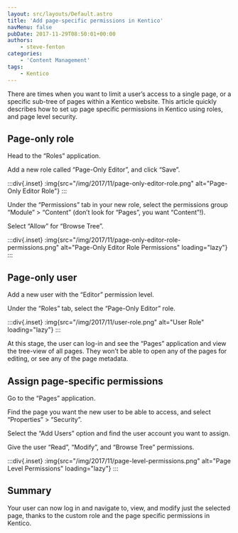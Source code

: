 ```yaml
---
layout: src/layouts/Default.astro
title: 'Add page-specific permissions in Kentico'
navMenu: false
pubDate: 2017-11-29T08:50:01+00:00
authors:
    - steve-fenton
categories:
    - 'Content Management'
tags:
    - Kentico
---
```


There are times when you want to limit a user’s access to a single page, or a specific sub-tree of pages within a Kentico website. This article quickly describes how to set up page specific permissions in Kentico using roles, and page level security.

## Page-only role

Head to the “Roles” application.

Add a new role called “Page-Only Editor”, and click “Save”.

:::div{.inset}
:img{src="/img/2017/11/page-only-editor-role.png" alt="Page-Only Editor Role"}
:::

Under the “Permissions” tab in your new role, select the permissions group “Module” > “Content” (don’t look for “Pages”, you want “Content”!).

Select “Allow” for “Browse Tree”.

:::div{.inset}
:img{src="/img/2017/11/page-only-editor-role-permissions.png" alt="Page-Only Editor Role Permissions" loading="lazy"}
:::

## Page-only user

Add a new user with the “Editor” permission level.

Under the “Roles” tab, select the “Page-Only Editor” role.

:::div{.inset}
:img{src="/img/2017/11/user-role.png" alt="User Role" loading="lazy"}
:::

At this stage, the user can log-in and see the “Pages” application and view the tree-view of all pages. They won’t be able to open any of the pages for editing, or see any of the page metadata.

## Assign page-specific permissions

Go to the “Pages” application.

Find the page you want the new user to be able to access, and select “Properties” > “Security”.

Select the “Add Users” option and find the user account you want to assign.

Give the user “Read”, “Modify”, and “Browse Tree” permissions.

:::div{.inset}
:img{src="/img/2017/11/page-level-permissions.png" alt="Page Level Permissions" loading="lazy"}
:::

## Summary

Your user can now log in and navigate to, view, and modify just the selected page, thanks to the custom role and the page specific permissions in Kentico.